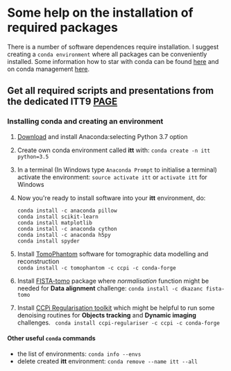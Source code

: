 # Some help on the installation of required packages
There is a number of software dependences require installation. I suggest  creating a `conda environment` where all packages can be conveniently installed. Some information how to star with conda can be found [here](https://conda.io/docs/user-guide/getting-started.html) and on conda management [here](https://conda.io/docs/user-guide/tasks/manage-environments.html).

## Get all required scripts and presentations from the dedicated ITT9 [PAGE](https://github.com/dkazanc/ITT_BATH_DLS/archive/master.zip)

### Installing conda and creating an environment

1. [Download](https://www.anaconda.com/download/) and install Anaconda:selecting Python 3.7 option
	
2. Create own conda environment called **itt** with: `conda create -n itt python=3.5`

3. In a terminal (In Windows type `Anaconda Prompt` to initialise a terminal) activate the environment: `source activate itt` or `activate itt` for Windows
	
4. Now you're ready to install software into your **itt** environment, do:
	```
	conda install -c anaconda pillow
	conda install scikit-learn
	conda install matplotlib
	conda install -c anaconda cython
	conda install -c anaconda h5py
	conda install spyder
5. Install [TomoPhantom](https://github.com/dkazanc/TomoPhantom) software for tomographic data modelling and reconstruction  
`conda install -c tomophantom -c ccpi -c conda-forge`
6. Install [FISTA-tomo](https://github.com/dkazanc/FISTA-tomo) package where *normalisation* function might be needed for **Data alignment** challenge: `conda install -c dkazanc fista-tomo`
7. Install [CCPi Regularisation toolkit](https://github.com/vais-ral/CCPi-Regularisation-Toolkit) which might be helpful to run some denoising routines for **Objects tracking** and **Dynamic imaging** challenges. `
conda install ccpi-regulariser -c ccpi -c conda-forge`


#### Other useful `conda` commands
- the list of environments: `conda info --envs`
- delete created **itt** environment: `conda remove --name itt --all`
